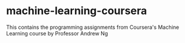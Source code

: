 # machine-learning-coursera
This contains the programming assignments from Coursera's Machine Learning course by Professor Andrew Ng  
